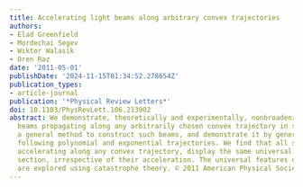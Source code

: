 ```yaml
---
title: Accelerating light beams along arbitrary convex trajectories
authors:
- Elad Greenfield
- Mordechai Segev
- Wiktor Walasik
- Oren Raz
date: '2011-05-01'
publishDate: '2024-11-15T01:34:52.278654Z'
publication_types:
- article-journal
publication: '*Physical Review Letters*'
doi: 10.1103/PhysRevLett.106.213902
abstract: We demonstrate, theoretically and experimentally, nonbroadening optical
  beams propagating along any arbitrarily chosen convex trajectory in space. We present
  a general method to construct such beams, and demonstrate it by generating beams
  following polynomial and exponential trajectories. We find that all such beams,
  accelerating along any convex trajectory, display the same universal intensity cross
  section, irrespective of their acceleration. The universal features of these beams
  are explored using catastrophe theory. © 2011 American Physical Society.
---
```

